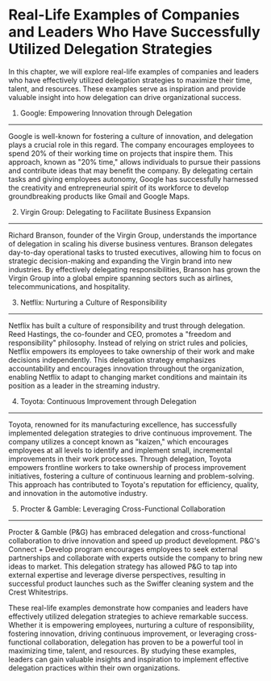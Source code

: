 Real-Life Examples of Companies and Leaders Who Have Successfully Utilized Delegation Strategies
===========================================================================================================

In this chapter, we will explore real-life examples of companies and leaders who have effectively utilized delegation strategies to maximize their time, talent, and resources. These examples serve as inspiration and provide valuable insight into how delegation can drive organizational success.

1. Google: Empowering Innovation through Delegation
---------------------------------------------------

Google is well-known for fostering a culture of innovation, and delegation plays a crucial role in this regard. The company encourages employees to spend 20% of their working time on projects that inspire them. This approach, known as "20% time," allows individuals to pursue their passions and contribute ideas that may benefit the company. By delegating certain tasks and giving employees autonomy, Google has successfully harnessed the creativity and entrepreneurial spirit of its workforce to develop groundbreaking products like Gmail and Google Maps.

2. Virgin Group: Delegating to Facilitate Business Expansion
------------------------------------------------------------

Richard Branson, founder of the Virgin Group, understands the importance of delegation in scaling his diverse business ventures. Branson delegates day-to-day operational tasks to trusted executives, allowing him to focus on strategic decision-making and expanding the Virgin brand into new industries. By effectively delegating responsibilities, Branson has grown the Virgin Group into a global empire spanning sectors such as airlines, telecommunications, and hospitality.

3. Netflix: Nurturing a Culture of Responsibility
-------------------------------------------------

Netflix has built a culture of responsibility and trust through delegation. Reed Hastings, the co-founder and CEO, promotes a "freedom and responsibility" philosophy. Instead of relying on strict rules and policies, Netflix empowers its employees to take ownership of their work and make decisions independently. This delegation strategy emphasizes accountability and encourages innovation throughout the organization, enabling Netflix to adapt to changing market conditions and maintain its position as a leader in the streaming industry.

4. Toyota: Continuous Improvement through Delegation
----------------------------------------------------

Toyota, renowned for its manufacturing excellence, has successfully implemented delegation strategies to drive continuous improvement. The company utilizes a concept known as "kaizen," which encourages employees at all levels to identify and implement small, incremental improvements in their work processes. Through delegation, Toyota empowers frontline workers to take ownership of process improvement initiatives, fostering a culture of continuous learning and problem-solving. This approach has contributed to Toyota's reputation for efficiency, quality, and innovation in the automotive industry.

5. Procter \& Gamble: Leveraging Cross-Functional Collaboration
---------------------------------------------------------------

Procter \& Gamble (P\&G) has embraced delegation and cross-functional collaboration to drive innovation and speed up product development. P\&G's Connect + Develop program encourages employees to seek external partnerships and collaborate with experts outside the company to bring new ideas to market. This delegation strategy has allowed P\&G to tap into external expertise and leverage diverse perspectives, resulting in successful product launches such as the Swiffer cleaning system and the Crest Whitestrips.

These real-life examples demonstrate how companies and leaders have effectively utilized delegation strategies to achieve remarkable success. Whether it is empowering employees, nurturing a culture of responsibility, fostering innovation, driving continuous improvement, or leveraging cross-functional collaboration, delegation has proven to be a powerful tool in maximizing time, talent, and resources. By studying these examples, leaders can gain valuable insights and inspiration to implement effective delegation practices within their own organizations.
